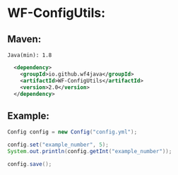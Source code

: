 # WF-ConfigUtils:
## Maven:
`Java(min): 1.8`
```xml
  <dependency>
    <groupId>io.github.wf4java</groupId>
    <artifactId>WF-ConfigUtils</artifactId>
    <version>2.0</version>
  </dependency>
```

## Example:
```java
Config config = new Config("config.yml");

config.set("example_number", 5);
System.out.println(config.getInt("example_number"));

config.save();
```
